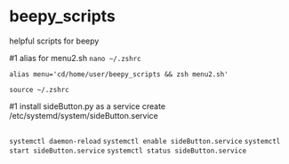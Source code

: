 # beepy_scripts
helpful scripts for beepy

#1 alias for menu2.sh
`nano ~/.zshrc`

`alias menu='cd/home/user/beepy_scripts && zsh menu2.sh'`

`source ~/.zshrc`

#1 install sideButton.py as a service
create /etc/systemd/system/sideButton.service
```

```
`systemctl daemon-reload`
`systemctl enable sideButton.service`
`systemctl start sideButton.service`
`systemctl status sideButton.service`
